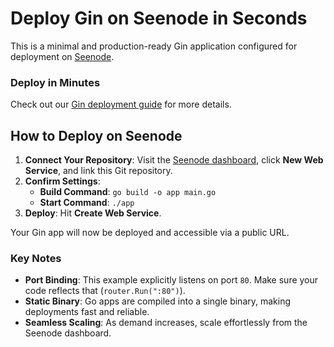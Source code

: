 # Deploy Gin on Seenode in Seconds

This is a minimal and production-ready Gin application configured for deployment on [Seenode](https://seenode.com).

### Deploy in Minutes
Check out our [Gin deployment guide](https://seenode.com/docs/services/web-services/framework-guides/go/gin/) for more details.

## How to Deploy on Seenode

1. **Connect Your Repository**: Visit the [Seenode dashboard](https://cloud.seenode.com), click **New Web Service**, and link this Git repository.
2. **Confirm Settings**:
    - **Build Command**: `go build -o app main.go`
    - **Start Command**: `./app`
3. **Deploy**: Hit **Create Web Service**.

Your Gin app will now be deployed and accessible via a public URL.

### Key Notes

- **Port Binding**: This example explicitly listens on port `80`. Make sure your code reflects that (`router.Run(":80")`).
- **Static Binary**: Go apps are compiled into a single binary, making deployments fast and reliable.
- **Seamless Scaling**: As demand increases, scale effortlessly from the Seenode dashboard.
